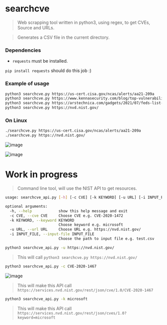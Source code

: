 # searchcve
> Web scrapping tool written in python3, using regex, to get CVEs, Source and URLs.

> Generates a CSV file in the current directory.

### Dependencies

* `requests` must be installed.

`pip install requests` should do this job :)



### Example of usage

```sh
python3 searchcve.py https://us-cert.cisa.gov/ncas/alerts/aa21-209a
python3 searchcve.py https://www.kennasecurity.com/blog/top-vulnerabilities-of-the-decade/
python3 searchcve.py https://arstechnica.com/gadgets/2021/07/feds-list-the-top-30-most-exploited-vulnerabilities-many-are-years-old/
python3 searchcve.py https://nvd.nist.gov/ 
```

### On Linux
```sh
./searchcve.py https://us-cert.cisa.gov/ncas/alerts/aa21-209a
./searchcve.py https://nvd.nist.gov/ 
```

![image](https://user-images.githubusercontent.com/44167150/134931282-ca33dba3-4ab6-474d-8e5a-3da9e6013e6a.png)

![image](https://user-images.githubusercontent.com/44167150/134931413-1e3dc51d-9c8f-44b2-acbd-fa4fc1fff8f4.png)

# Work in progress

> Command line tool, will use the NIST API to get resources.
```sh
usage: searchcve_api.py [-h] [-c CVE] [-k KEYWORD] [-u URL] [-i INPUT_FILE]

optional arguments:
  -h, --help            show this help message and exit
  -c CVE, --cve CVE     Choose CVE e.g. CVE-2020-1472
  -k KEYWORD, --keyword KEYWORD
                        Choose keyword e.g. microsoft
  -u URL, --url URL     Choose URL e.g. https://nvd.nist.gov/
  -i INPUT_FILE, --input-file INPUT_FILE
                        Choose the path to input file e.g. test.csv
```

```sh
python3 searchcve_api.py -u https://nvd.nist.gov/
```

> This will call `python3 searchcve.py https://nvd.nist.gov/`

```sh
python3 searchcve_api.py -c CVE-2020-1467
```
![image](https://user-images.githubusercontent.com/44167150/135273265-68066829-6d00-4523-bc17-12b4c765d4cf.png)

> This will make this API call `https://services.nvd.nist.gov/rest/json/cve/1.0/CVE-2020-1467`


```sh
python3 searchcve_api.py -k microsoft
```

> This will make this API call `https://services.nvd.nist.gov/rest/json/cves/1.0?keyword=microsoft`

